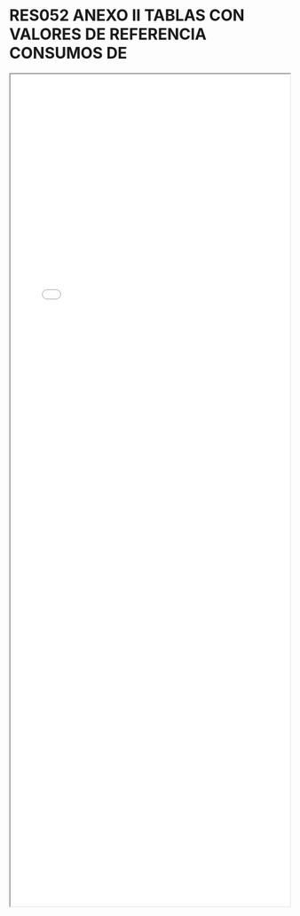 
# RES052 ANEXO II TABLAS CON VALORES DE REFERENCIA CONSUMOS DE

<iframe src="../RES052 ANEXO II TABLAS CON VALORES DE REFERENCIA CONSUMOS DE.pdf" width="100%" height="1500px"></iframe>

